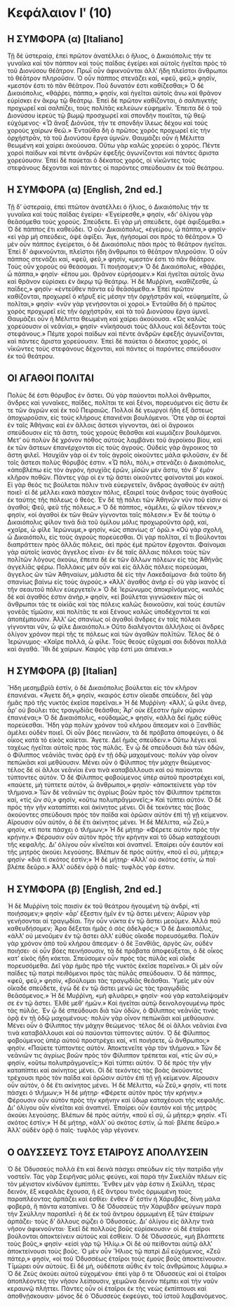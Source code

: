 # Κεφάλαιον Ιʹ (10)
## Η ΣΥΜΦΟΡΑ (α) [Italiano]
Τῇ δὲ ὑστεραίᾳ, ἐπεὶ πρῶτον ἀνατέλλει ὁ ἥλιος, ὁ Δικαιόπολις τήν τε γυναῖκα καὶ τὸν πάππον καὶ τοὺς παῖδας ἐγείρει καὶ αὐτοῖς ἡγεῖται πρὸς τὸ τοῦ Διονύσου θέᾱτρον. Πρωῒ οὖν ἀφικνοῦνται ἀλλ’ ἤδη πλεῖστοι ἄνθρωποι τὸ θέᾱτρον πληροῦσιν. Ὁ οὖν πάππος στενάζει καί, «φεῦ, φεῦ,» φησίν, «μεστόν ἐστι τὸ πᾶν θέᾱτρον. Ποῦ δυνατόν ἐστι καθίζεσθαι;» Ὁ δὲ Δικαιόπολις, «θάῤῥει, πάππα,» φησίν, καὶ ἡγεῖται αὐτοῖς ἄνω καὶ θρᾶνον εὑρίσκει ἐν ἄκρῳ τῷ θεάτρῳ.
Ἐπεὶ δὲ πρῶτον καθίζονται, ὁ σαλπιγκτὴς προχωρεῖ καὶ σαλπίζει, τοὺς πολίτᾱς κελεύων εὐφημεῖν. Ἔπειτα δὲ ὁ τοῦ Διονύσου ἱερεὺς τῷ βωμῷ προσχωρεῖ καὶ σπονδὴν ποιεῖται, τῷ θεῷ εὐχόμενος· «Ὦ ἄναξ Διόνῡσε, τήν τε σπονδὴν ἵλεως δέχου καὶ τοὺς χοροὺς χαίρων θεῶ.»
Ἐνταῦθα δὴ ὁ πρῶτος χορὸς προχωρεῖ εἰς τὴν ὀρχήστρᾱν, τὰ τοῦ Διονύσου ἔργα ὑμνῶν. Θαυμάζει οὖν ἡ Μέλιττα θεωμένη καὶ χαίρει ἀκούουσα. Οὕτω γὰρ καλῶς χορεύει ὁ χορός. Πέντε χοροὶ παίδων καὶ πέντε ἀνδρῶν ἐφεξῆς ἀγωνίζονται καὶ πάντες ἄριστα χορεύουσιν. Ἐπεὶ δὲ παύεται ὁ δέκατος χορός, οἱ νῑκῶντες τοὺς στεφάνους δέχονται καὶ πάντες οἱ παρόντες σπεύδουσιν ἐκ τοῦ θεάτρου.

## Η ΣΥΜΦΟΡΑ (α) [English, 2nd ed.]
Τῇ δ’ ὑστεραίᾳ, ἐπεὶ πτῶτον ἀνατέλλει ὁ ἥλιος, ὁ Δικαιόπολις τήν τε γυναῖκα καὶ τοὺς παῖδας ἐγείρει· «Ἐγείρεσθε,» φησίν, «δι’ ὀλίγου γὰρ θεᾱσόμεθα τοὺς χορούς. Σπεύδετε. Εἰ γὰρ μὴ σπεύδετε, ὀψὲ ἀφιξόμεθα.» Ὁ δὲ πάππος ἔτι καθεύδει. Ὁ οὖν Δικαιόπολις, «ἐγείρου, ὦ πάππα,» φησίν· «εἰ γὰρ μὴ σπεύδεις, ὀψὲ ἀφίξει. Ἄγε, ἡγήσομαί σοι πρὸς τὸ θέᾱτρον.» Ὁ μὲν οὖν πάππος ἐγείρεται, ὁ δὲ Δικαιόπολις πᾶσι πρὸς τὸ θέᾱτρον ἡγεῖται. Ἐπεὶ δ’ ἀφικνοῦνται, πλεῖστοι ἤδη ἄνθρωποι τὸ θέᾱτρον πληροῦσιν.
Ὁ οὖν πάππος στενάζει καί, «φεῦ, φεῦ,» φησίν, «μεστόν ἐστι τὸ πᾶν θέᾱτρον. Τοὺς οὖν χοροὺς οὐ θεάσομαι. Τί ποιήσομεν;» Ὁ δὲ Δικαιόπολις, «θάῤῥει, ὦ πάππα,» φησίν· «ἕπου μοι. Θρᾶνον εὑρήσομεν.» Καὶ ἡγεῖται αὐτοῖς ἄνω καὶ θρᾶνον εὑρίσκει ἐν ἄκρῳ τῷ θεάτρῳ. Ἡ δὲ Μυῤῥίνη, «καθίζεσθε, ὦ παῖδες,» φησίν· «ἐντεῦθεν πάντα εὖ θεᾱσόμεθα.»
Ἐπεὶ πρῶτον καθίζονται, προχωρεῖ ὁ κῆρυξ εἰς μέσην τὴν ὀρχήστρᾱν καί, «εὐφημεῖτε, ὦ πολῖται,» φησίν· «νῦν γὰρ γενήσονται οἱ χοροί.» Ἐνταῦθα δὴ ὁ πρῶτος χορὸς προχωρεῖ εἰς τῆν ὀρχήστρᾱν, καὶ τὰ τοῦ Διονύσου ἔργα ὑμνεῖ. Θαυμάζει οὖν ἡ Μέλιττα θεωμένη καὶ χαίρει ἀκούουσα. «Ὡς καλῶς χορεύουσιν οἱ νεᾱνίαι,» φησίν· «νῑκήσουσι τοὺς ἄλλους καὶ δέξονται τοὺς στεφάνους.»
Πέμτε χοροὶ παίδων καὶ πέντε ἀνδρῶν ἐφεξῆς ἀγωνίζονται, καὶ πάντες ἄριστα χορεύουσιν. Ἐπεὶ δὲ παύεται ὁ δέκατος χορός, οἱ νῑκῶντες τοὺς στεφάνους δέχονται, καὶ πάντες οἱ παρόντες σπεύδουσιν ἐκ τοῦ θεάτρου.

## ΟΙ ΑΓΑΘΟΙ ΠΟΛΙΤΑΙ
Πολὺς δέ ἐστι θόρυβος ἐν ἄστει. Οὐ γὰρ παύονται πολλοὶ ἄνθρωποι, ἄνδρες καὶ γυναῖκες, παῖδες, πολῖται τε καὶ ξένοι, πορευόμενοι εἰς ἄστυ ἔκ τε τῶν ἀγρῶν καὶ ἐκ τοῦ Πειραιῶς. Πολλοὶ δὲ γεωργοὶ ἤδη ἐξ ἄστεως ἀποχωροῦσιν, εἰς τοὺς κλήρους ἐπανιέναι βουλόμενοι. Ὅτε γὰρ αἱ ἑορταὶ ἐν ταῖς Ἀθήναις καὶ ἐν ἄλλοις ἄστεσι γίγνονται, ἀεὶ οἱ ἄγροικοι σπεύδουσιν εἰς τὰ ἄστη, τοὺς χοροὺς θεᾶσθαι καὶ κωμάζειν βουλόμενοι. Μετ’ οὐ πολὺν δὲ χρόνον πόθος αὐτοὺς λαμβάνει τοῦ ἀγροίκου βίου, καὶ ἐκ τῶν ἄστεων ἐπανέρχονται εἰς τοὺς ἀγρούς. Οὐδεὶς γὰρ ἄγροικος τὰ ἄστη φιλεῖ. Ἡσυχίᾱν γὰρ οἱ ἐν τοῖς ἀγροῖς οἰκοῦντες μάλα φιλοῦσιν, ἐν δὲ τοῖς ἄστεσι πολὺς θόρυβός ἐστιν. «Ὦ πόλι, πόλι,» στενάζει ὁ Δικαιόπολις, «ἀποβλέπω εἰς τὸν ἀγρόν, ἡσυχίᾱς ἐρῶν, μῑσῶν μὲν ἄστυ, τὸν δ’ ἐμὸν κλῆρον ποθῶν. Πάντες γὰρ οἱ ἐν τῷ ἄστει οἰκοῦντες φαίνονταί μοι κακοί. Εἰ γὰρ θεός τις βούλεται πόλιν τινὰ εὐεργετεῖν, ἄνδρας ἀγαθοὺς ἐν αὐτῇ ποιεῖ· εἰ δὲ μέλλει κακὰ πάσχειν πόλις, ἐξαιρεῖ τοὺς ἄνδρας τοὺς ἀγαθοὺς ἐκ ταύτης τῆς πόλεως ὁ θεός. Ἐν δὲ τῇ πόλει τῶν Ἀθηνῶν νῦν ποῦ εἰσιν οἱ ἀγαθοί; Φεῦ, φεῦ τῆς πόλεως.»
Ὁ δὲ πάππος, «ἀμέλει, ὦ φίλον τέκνον,» φησίν, «οἱ ἀγαθοὶ ἐκ τῶν θεῶν γίγνονται ταῖς πόλεσιν.»
Ἐν δὲ τούτῳ ὁ Δικαιόπολις φίλον τινὰ διὰ τοῦ ὁμίλου μόλις προχωροῦντα ὁρᾷ, καί, «χαῖρε, ὦ φίλε Ἱερώνυμε,» φησίν, «ὡς σπανίως σ’ ὁρῶ.»
«Οὐ γὰρ σχολή, ὦ Δικαιόπολι, εἰς τοὺς ἀγροὺς πορεύεσθαι. Οἱ γὰρ πολῖται, εἴ τι βούλονται διαπράττειν πρὸς ἄλλᾱς πόλεις, ἀεὶ πρὸς ἐμὲ πρῶτον ἔρχονται. Φαίνομαι γὰρ αὐτοῖς ἱκανὸς ἄγγελος εἶναι· ἐν δὲ ταῖς ἄλλαις πόλεσι τοὺς τῶν πολῑτῶν λόγους ἀκούω, ἔπειτα δὲ ἐκ τῶν ἄλλων πόλεων εἰς τὰς Ἀθήνᾱς ἀγγελίᾱς φέρω. Πολλάκις μὲν οὖν καὶ εἰς ἄλλᾱς πόλεις πορεύομαι, ἄγγελος ὢν τῶν Ἀθηναίων, μάλιστα δὲ εἰς τὴν Λακεδαίμονα· διὰ τοῦτο δὴ σπανίως βαίνω εἰς τοὺς ἀγρούς.»
«Ἀλλ’ ἀγαθὸς ἀνὴρ εἶ· σὺ γὰρ ἱκανὸς εἶ τῆν σεαυτοῦ πόλιν εὐεργετεῖν.»
Ὁ δὲ Ἱερώνυμος ἀποκρῑνόμενος, «καλὸς δὲ καὶ ἀγαθός ἐστιν ἀνήρ,» φησίν, «εἰ βούλεται γιγνώσκειν πῶς οἱ ἄνθρωποι τάς τε οἰκίᾱς καὶ τὰς πόλεις καλῶς διοικοῦσιν, καὶ τοὺς ἑαυτῶν γονέᾱς τῑμῶσιν, καὶ πολίτᾱς τε καὶ ξένους καλῶς ὑποδέχονταί τε καὶ ἀποπέμπουσιν. Ἀλλ’ ὡς σπανίως οἱ ἀγαθοὶ ἄνδρες ἐν ταῖς πόλεσι γίγνονται νῦν, ὦ φίλε Δικαιόπολι.»
Οὕτο διαλέγονται ἀλλήλοις οἱ ἄνδρες ὀλίγον χρόνον περὶ τῆς τε πόλεως καὶ τῶν ἀγαθῶν πολῑτῶν. Τέλος δὲ ὁ Ἱερώνυμος· «Χαῖρε πολλά, ὦ φίλε. Τοὺς θεοὺς εὔχομαί σοι διδόναι πολλὰ καὶ ἀγαθά. Ἴθι δὲ χαίρων. Καιρὸς γάρ ἐστί μοι ἀπιέναι.»

## Η ΣΥΜΦΟΡΑ (β) [Italian]
Ἤδη μεσημβρίᾱ ἐστίν, ὁ δὲ Δικαιόπολις βούλεται εἰς τὸν κλῆρον ἐπανιέναι. «Ἄγετε δή,» φησίν, «καιρός ἐστιν οἴκαδε σπεύδειν, δεῖ γὰρ ἡμᾶς πρὸ τῆς νυκτὸς ἐκεῖσε παρεῖναι.» Ἡ δὲ Μυῤῥίνη· «Ἀλλ’, ὦ φίλε ἄνερ, ἆρ’ οὐ βούλει τὰς τραγῳδίᾱς θεᾶσθαι; Ἆρ’ οὐκ ἔξεστιν ἡμῖν αὔριον ἐπανιέναι;» Ὁ δὲ Δικαιόπολις, «οὐδαμῶς,» φησίν, «ἀλλὰ δεῖ ἡμᾶς εὐθὺς πορεύεσθαι. Ἤδη γὰρ πολὺν χρόνον τοῦ κλήρου ἄπεσμεν καὶ ὁ Ξανθίᾱς ἀμέλει οὐδὲν ποιεῖ. Οἱ οὖν βόες πεινῶσιν, τὰ δὲ πρόβατα ἀποφεύγει, ὁ δὲ οἶκος κατὰ τὸ εἰκὸς καίεται. Ἄγετε. Δεῖ ἡμᾶς σπεύδειν.»
Οὕτω λέγει καὶ ταχέως ἡγεῖται αὐτοῖς πρὸς τὰς πύλᾱς. Ἐν ᾧ δὲ σπεύδουσι διὰ τῶν ὁδῶν, ὁ Φίλιππος νεᾱνίᾱς τινὰς ὁρᾷ ἐν τῇ ὁδῷ μαχομένους· πολὺν γὰρ οἶνον πεπώκᾱσι καὶ μεθύουσιν. Μένει οὖν ὁ Φίλιππος τὴν μάχην θεώμενος· τέλος δὲ οἱ ἄλλοι νεᾱνίαι ἕνα τινὰ καταβάλλουσι καὶ οὐ παύονται τύπτοντες αὐτόν. Ὁ δὲ Φίλιππος φοβούμενος ὑπὲρ αὐτοῦ προστρέχει καί, «παύετε, μὴ τύπτετε αὐτόν, ὦ ἄνθρωποι,» φησίν· «ἀποκτείνετε γὰρ τὸν τλήμονα.» Τῶν δὲ νεᾱνιῶν τις ἀγρίως βοῶν πρὸς τὸν Φίλιππον τρέπεται καί, «τίς ὢν σύ,» φησίν, «οὕτω πολυπρᾱγμονεῖς;» Καὶ τύπτει αὐτόν. Ὁ δὲ πρὸς τὴν γῆν καταπίπτει καὶ ἀκίνητος μένει.
Οἱ δὲ τεκόντες τὰς βοὰς ἀκούοντες σπεύδουσι πρὸς τὸν παῖδα καὶ ὁρῶσιν αὐτὸν ἐπὶ τῇ γῇ κείμενον. Αἴρουσιν οὖν αὐτόν, ὁ δὲ ἔτι ἀκίνητος μένει. Ἡ δὲ Μέλιττα, «ὦ Ζεῦ,» φησίν, «τί ποτε πάσχει ὁ τλήμων;» Ἡ δὲ μήτηρ· «Φέρετε αὐτὸν πρὸς τὴν κρήνην.» Φέρουσιν οὖν αὐτὸν πρὸς τὴν κρήνην καὶ τὸ ὕδωρ καταχέουσι τῆς κεφαλῆς. Δι’ ὀλίγου οὖν κῑνεῖται καὶ ἀναπνεῖ. Ἐπαίρει οὖν ἑαυτὸν καὶ τῆς μητρὸς ἀκούει λεγούσης. Βλέπων δὲ πρὸς αὐτήν, «ποῦ εἶ σύ, μῆτερ;» φησίν· «διὰ τί σκότος ἐστίν;» Ἡ δὲ μήτηρ· «Ἀλλ’ οὐ σκότος ἐστίν, ὦ παῖ· βλέπε δεῦρο.» Ἀλλ’ οὐδὲν ὁρᾷ ὁ παῖς· τυφλὸς γάρ ἐστιν.

## Η ΣΥΜΦΟΡΑ (β) [English, 2nd ed.]
Ἡ δὲ Μυῤῥίνη τοῖς παισὶν ἐκ τοῦ θεάτρου ἡγουμένη τῷ ἀνδρί, «τί ποιήσομεν;» φησίν· «ἆρ’ ἔξεστιν ἡμῖν ἐν τῷ ἄστει μένειν; Αὔριον γὰρ γενήσονται αἱ τραγῳδίαι. Τὴν οὖν νύκτα ἐν τῷ ἄστει μεοῦμεν. Ἀλλὰ ποῦ καθευδήσομεν; Ἆρα δέξεται ἡμᾶς ὁ σὸς ἀδελφός;» Ὁ δὲ Δικαιοπόλις, «ἀλλ’ οὐ μενοῦμεν ἐν τῷ ἄστει ἀλλ’ εὐθὺς οἴκαδε πορευσόμεθα. Πολὺν γὰρ χρόνον ἀπὸ τοῦ κλήρου ἄπεσμεν· ὁ δὲ Ξανθίᾱς, ἀργὸς ὤν, οὐδὲν ποιήσει· οἱ οὖν βόες πεινήσουσιν, τὰ δὲ πρόβατα ἀποφεύξεται, ὁ δὲ οἶκος κατ’ εἰκὸς ἤδη κάεται. Σπεύσομεν οὖν πρὸς τὰς πύλᾱς καὶ οἴκδε πορευσόμεθα. Δεῖ γὰρ ἡμᾶς πρὸ τῆς νυκτὸς ἐκεῖσε παρεῖναι.»
Οἱ μὲν οὖν παῖδες τῷ πατρὶ πειθόμενοι πρὸς τὰς πύλᾱς σπεύδουσιν. Ὁ δὲ πάππος, «φεῦ, φεῦ,» φησίν, «βούλομαι τὰς τραγῳδίᾱς θεᾶσθαι. Ὑμεῖς μὲν οὖν οἴκαδε σπεύδετε, ἐγὼ δὲ ἐν τῷ ἄστει μενῶ ὡς τὰς τραγῳδίᾱς θεᾱσόμενος.» Ἡ δὲ Μυῤῥίνη, «μὴ φλυάρει,» φησίν· «οὐ γὰρ καταλείψομέν σε ἐν τῷ ἄστει. Ἐλθὲ μεθ’ ἡμῶν.» Καὶ ἡγεῖται αὐτῷ δεινολογουμένῳ πρὸς τὰς πύλᾱς.
Ἐν ᾧ δὲ σπεύδουσι διὰ τῶν ὁδῶν, ὁ Φίλιππος νεᾱνίᾱς τινὰς ὁρᾷ ἐν τῇ ὁδῷ μαχομένους· πολὺν γὰρ οἶνον πεπώκᾱσι καὶ μεθύουσιν. Μένει οὖν ὁ Φίλιππος τὴν μάχην θεώμενος· τέλος δὲ οἱ ἄλλοι νεᾱνίαι ἕνα τινὰ καταβάλλουσι καὶ οὐ παύονται τύπτοντες αὐτόν. Ὁ δὲ Φίλιππος φοβούμενος ὑπὲρ αὐτοῦ προστρέχει καί, «τί ποιήσετε, ὦ ἄνθρωποι;» φησίν. «Παύετε τύπτοντες αὐτόν. Ἀποκτενεῖτε γὰρ τὸν τλήμονα.» Τῶν δὲ νεᾱνιῶν τις ἀγρίως βοῶν πρὸς τὸν Φίλιππον τρέπεται καί, «τίς ὢν σύ,» φησίν, «οὕτω πολυπρᾱγμονεῖς;» Καὶ τύπτει αὐτόν. Ὁ δὲ πρὸς τὴν γῆν καταπίπτει καὶ ακίνητος μένει.
Οἱ δὲ τεκόντες τὰς βοὰς ἀκούοντες τρέχουσι πρὸς τὸν παῖδα καὶ ὁρῶσιν αὐτὸν ἐπὶ τῇ γῇ κείμενον. Αἴρουσιν οὖν αὐτόν, ὁ δὲ ἔτι ακίνητος μένει. Ἡ δὲ Μέλιττα, «ὦ Ζεῦ,» φησίν, «τί ποτε πάσχει ὁ τλήμων;» Ἡ δὲ μήτηρ· «Φέρετε αὐτὸν πρὸς τὴν κρήνην.» Φέρουσιν οὖν αὐτὸν πρὸς τὴν κρήνην καὶ ὕδωρ καταχέουσι τῆς κεφαλῆς. Δι’ ὀλίγου οὖν κῑνεῖται καὶ ἀναπνεῖ. Ἐπαίρει οὖν ἑαυτὸν καὶ τῆς μητρὸς ἀκούει λεγούσης. Βλέπων δὲ πρὸς αὐτήν, «ποῦ εἶ σύ, ὦ μῆτερ;» φησίν. «Τί σκότος ἐστίν;» Ἡ δὲ μήτηρ, «ἀλλ’ οὐ σκότος ἐστίν, ὦ παῖ· βλέπε δεῦρο.» Ἀλλ’ οὐδὲν ὁρᾷ ὁ παῖς· τυφλὸς γὰρ γέγονεν.

## Ο ΟΔΥΣΣΕΥΣ ΤΟΥΣ ΕΤΑΙΡΟΥΣ ΑΠΟΛΛΥΣΕΙΝ
Ὁ δὲ Ὀδυσσεὺς πολλὰ ἔτι καὶ δεινὰ πάσχει σπεύδων εἰς τὴν πατρίδα γῆν νοστεῖν. Τὰς γὰρ Σειρῆνας μόλις φεύγει, καὶ παρὰ τὴν Σικελίᾱν πλέων εἰς τὸν μέγιστον κίνδῡνον ἐμπίπτει. Ἔνθεν μὲν γάρ ἐστιν ἡ Σκύλλη, τέρας δεινόν, ἕξ κεφαλὰς ἔχουσα, ἣ ἐξ ἄντρου τινὸς ὁρμωμένη τοὺς παραπλέοντας ἁρπάζει καὶ ἐσθίει· ἔνθεν δ’ ἐστὶν ἡ Χάρυβδις, δίνη μάλα φοβερά, ἣ πάντα καταπίνει. Ὁ δὲ Ὀδυσσεὺς τὴν Χάρυβδιν φεύγων παρὰ τὴν Σκύλλην παραπλεῖ· ἡ δὲ ἐκ τοῦ ἄντρου ὁρμωμένη ἕξ τῶν ἑταίρων ἁρπάζει· τοὺς δ’ ἄλλους σῴζει ὁ Ὀδυσσεύς.
Δι’ ὀλίγου εἰς ἄλλην τινὰ νῆσον ἀφικνοῦνται· Ἐκεῖ δὲ πολλοὺς βοῦς εὑρίσκουσιν· οἱ δὲ ἑταῖροι βούλονται ἀποκτείνειν αὐτοὺς καὶ ἐσθίειν. Ὁ δὲ Ὀδυσσεύς, «μὴ βλάπτετε τοὺς βοῦς,» φησίν· «εἰσὶ γὰρ τῷ Ἡλίῳ.» Οἱ δὲ οὐ πείθονται αὐτῷ ἀλλ’ ἀποκτείνουσι τοὺς βοῦς. Ὁ μὲν οὖν Ἥλιος τῷ πατρὶ Διῒ εὐχόμενος, «Ζεῦ πάτερ,» φησίν, «οἱ τοῦ Ὀδυσσέως ἑταῖροι τοὺς ἐμοὺς βοῦς ἀποκτείνουσιν. Τῑμώρει οὖν αὐτούς. Εἰ δὲ μή, οὐδέποτε αὖθις ἐν τοῖς ἀνθρώποις λάμψω.»
Ὁ δὲ Ζεὺς ἀκούει αὐτοῦ εὐχομένου· ἐπεὶ γὰρ ὅ τε Ὀδυσσεὺς καὶ οἱ ἑταῖροι ἀποπλέοντες τὴν νῆσον λείπουσιν, χειμῶνα δεινὸν πέμπει καὶ τὴν ναῦν κεραυνῷ πλήττει. Πάντες οὖν οἱ ἑταῖροι ἐκ τὴς νεὼς ἐκπίπτουσι καὶ ἀποθνῄσκουσιν· μόνος δὲ ὁ Ὀδυσσεὺς ἐκφεύγει, τοῦ ἱστοῦ λαμβανόμενος.